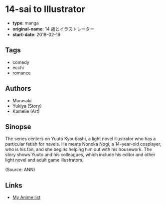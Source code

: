 # 14-sai to Illustrator

-   **type**: manga
-   **original-name**: 14 歳とイラストレーター
-   **start-date**: 2018-02-19

## Tags

-   comedy
-   ecchi
-   romance

## Authors

-   Murasaki
-   Yukiya (Story)
-   Kamelie (Art)

## Sinopse

The series centers on Yuuto Kyoubashi, a light novel illustrator who has a particular fetish for navels. He meets Nonoka Nogi, a 14-year-old cosplayer, who is his fan, and she begins helping him out with his housework. The story shows Yuuto and his colleagues, which include his editor and other light novel and adult game illustrators.

(Source: ANN)

## Links

-   [My Anime list](https://myanimelist.net/manga/111265/14-sai_to_Illustrator)
